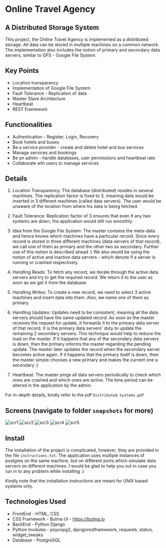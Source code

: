 # Online Travel Agency
## A Distributed Storage System

This project, the Online Travel Agency is implemented as a distributed storage. All data can be stored in multiple machines on a common network. The implementation also includes the notion of primary and secondary data servers, similar to GFS - Google File System.

## Key Points

* Location transparency
* Implementation of Google File System
* Fault Tolerance - Replication of data
* Master Slave Architecture
* Heartbeat
* REST Framework

## Functionalities

* Authentication - Register, Login, Recovery
* Book hotels and buses
* Be a service provider - create and delete hotel and bus services
* Manage services and bookings
* Be an admin - handle databases, user permissions and heartbeat rate
* Collaborate wth users to manage services

## Details

1. Location Transparency: The database (distributed) resides in several machines. The replication factor is fixed to 3, meaning data would be inserted in 3 different machines (called data servers). The user would be unaware of the location from where his data is being fetched.

2. Fault Tolerance: Replication factor of 3 ensures that even if any two systems are down, the application would still run smoothly. 

3. Idea from the Google File System: The master contains the meta-data and hence knows which machines have a particular record. Since every record is stored in three different machines (data servers of that record), we call one of them as primary and the other two as secondary. Further use of this notion is described ahead :) We also would be using the notion of active and inactive data servers - which denote if a server is running or crashed respectively.

4. Handling Reads: To fetch any record, we iterate through the active data servers and try to get the required record. We return it to the user as soon as we get it from the database.

5. Handling Writes: To create a new record, we need to select 3 active machines and insert data into them. Also, we name one of them as primary.

6. Handling Updates: Updates need to be consistent, meaning all the data servers should have the same updated record. As soon as the master receives the request for update, it forwards it to the primary data server of that record. It is the primary data servers' duty to update the remaining 2 secondary servers. This technique would help to reduce the load on the master. If it happens that any of the secondary data servers is down, then the primary informs the master regarding the pending update. The master later updates the record when the secondary server becomes active again. If it happens that the primary itself is down, then the master simple chooses a new primary and makes the current one a secondary :)

7. Heartbeat: The master pings all data servers periodically to check which ones are crashed and which ones are active. The time period can be altered in the application by the admin.

For in-depth details, kindly refer to the pdf `Distributed Systems.pdf`

## Screens (navigate to folder `snapshots` for more)

![scr1](https://github.com/dumbape/Distributed-Storage/blob/master/snapshots/Search_Hotels.png?raw=true)
![scr2](https://github.com/dumbape/Distributed-Storage/blob/master/snapshots/Search_Results.png?raw=true)
![scr3](https://github.com/dumbape/Distributed-Storage/blob/master/snapshots/New_Service.png?raw=true)
![scr4](https://github.com/dumbape/Distributed-Storage/blob/master/snapshots/Manage_Service.png?raw=true)
![scr5](https://github.com/dumbape/Distributed-Storage/blob/master/snapshots/Admin.png?raw=true)

## Install

The installation of the project is complicated, however, they are provided in the file `instructions.txt`. The application uses multiple instances of postgres on the same machine, but on different ports which simulate data servers on different machines. I would be glad to help you out in case you run in to any problem while installing :)

Kindly note that the installation instructions are meant for UNIX based systems only.

## Technologies Used

* FrontEnd - HTML, CSS
* CSS Framework - Bulma UI - https://bulma.io
* BackEnd - Python Django
* Python modules - psycopg2, djangorestframework, requests, status, widget_tweaks
* Database - PostgreSQL



